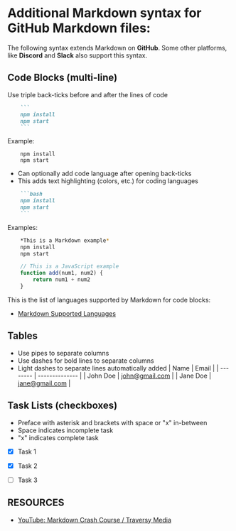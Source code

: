 # Additional Markdown syntax for GitHub Markdown files:

The following syntax extends Markdown on __GitHub__. Some other platforms, like __Discord__ and __Slack__ also support this syntax.

## Code Blocks (multi-line)

Use triple back-ticks before and after the lines of code

```md
    ```
    npm install
    npm start
    ```
```

Example:

```
    npm install
    npm start
```

- Can optionally add code language after opening back-ticks
- This adds text highlighting (colors, etc.) for coding languages

```md
    ```bash
    npm install
    npm start
    ```
```

Examples:

```bash
    *This is a Markdown example*
    npm install
    npm start
```

```javascript
    // This is a JavaScript example
    function add(num1, num2) {
        return num1 + num2
    }
```

This is the list of languages supported by Markdown for code blocks:

- [Markdown Supported Languages](https://github.com/jincheng9/markdown_supported_languages)

## Tables
- Use pipes to separate columns
- Use dashes for bold lines to separate columns
- Light dashes to separate lines automatically added
| Name     | Email          |
| -------- | -------------- |
| John Doe | john@gmail.com |
| Jane Doe | jane@gmail.com |


## Task Lists (checkboxes)
- Preface with asterisk and brackets with space or "x" in-between
- Space indicates incomplete task
- "x" indicates complete task
* [x] Task 1
* [x] Task 2
* [ ] Task 3


## RESOURCES

- [YouTube: Markdown Crash Course / Traversy Media](https://www.youtube.com/watch?v=HUBNt18RFbo)